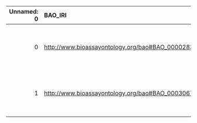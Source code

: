 |   Unnamed: 0 | BAO_IRI                                         | BAO_DESC                                                                             | OFM_IRI                                                | OFM_DESC                |
|-------------:|:------------------------------------------------|:-------------------------------------------------------------------------------------|:-------------------------------------------------------|:------------------------|
|            0 | http://www.bioassayontology.org/bao#BAO_0000283 | {'label': 'transporter', 'prefLabel': None, 'altLabel': None, 'name': 'BAO_0000283'} | http://www.ontologies.com/Ontology3197.owl#Transporter | {'name': 'transporter'} |
|            1 | http://www.bioassayontology.org/bao#BAO_0003067 | {'label': 'product', 'prefLabel': None, 'altLabel': None, 'name': 'BAO_0003067'}     | http://www.ontologies.com/Ontology3197.owl#Product     | {'name': 'product'}     |